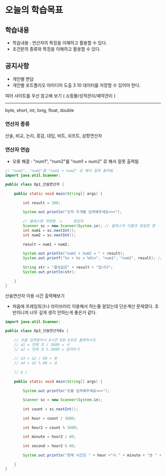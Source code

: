# 오늘의 학습목표

## 학습내용
- 학습내용 : 연산자의 특징을 이해하고 활용할 수 있다.
- 조건문의 종류와 특징을 이해하고 활용할 수 있다.

## 공지사항
- 개인별 면담
- 개인별 포트폴리오 아이디어 도출 3 10
데이터를 저장할 수 있어야 한다.

여러 사이트를 우선 참고해 보기 ( 쇼핑몰/성적관리/예약관리 )

------------------------------------------------------------------------------------------------------------------------------
byte, short, int, long, float, double

### 연산자 종류

산술, 비교, 논리, 증감, 대입, 비트, 쉬프트, 삼항연산자


### 연산자 연습
- 오류 해결 :  "num1", "num2"를 "num1 + num2" 로 해서 잘못 출력됨
```java
// "num1", "num2"를 "num1 + num2" 로 해서 잘못 출력됨
import java.util.Scanner;

public class Op1_산술연산자 {
	
	public static void main(String[] args) {
		
		int result = 100;
		
		System.out.println("숫자 두개를 입력해주세요>>>");
		
		// 클래스명 객체명  =     생성자
		Scanner sc = new Scanner(System.in); // 클래스의 이름과 동일한 명 - 생성자 메서드
		int num1 = sc.nextInt();
		int num2 = sc.nextInt();
		
		result = num1 + num2;
		
		System.out.println("num1 + num2 = " + result);
		System.out.printf("%s + %s = %d\n", "num1", "num2", result); // \n 행 나누기
		
		String str = "결과값은" + result + "입니다";
		System.out.println(str);
		
	}
}
```

산술연산자 이용 시간 출력해보기
- 처음에 프레임워크나 라이브러리 이용해서 하는줄 알았는데 단순계산 문제였다. 초반이니까 너무 깊게 생각 안하는게 좋은거 같다.
```java
import java.util.Scanner;

public class Op3_산술연산자Ex {
	
	// 초를 입력받아서 0시간 0분 0초로 출력하시오
	// a1 = 전체 초 / 3600 = 시
	// a2 = 전체 초 % 3600 = 담아두기
	
	// a3 = a2 / 60 = 분
	// a4 = a2 % 60 = 초
	
	// b / 
	
	public static void main(String[] args) {
		
		System.out.println("초를 입력해주세요>>>");
		
		Scanner sc = new Scanner(System.in);
		
		int count = sc.nextInt();
		
		int hour = count / 3600;
		
		int hour2 = count % 3600;
		
		int minute = hour2 / 60;
		
		int second = hour2 % 60;
		
		System.out.println("현재 시간은 " + hour +"시 " + minute + "분 " + second + "초  입니다.");
		
	}
}
```

